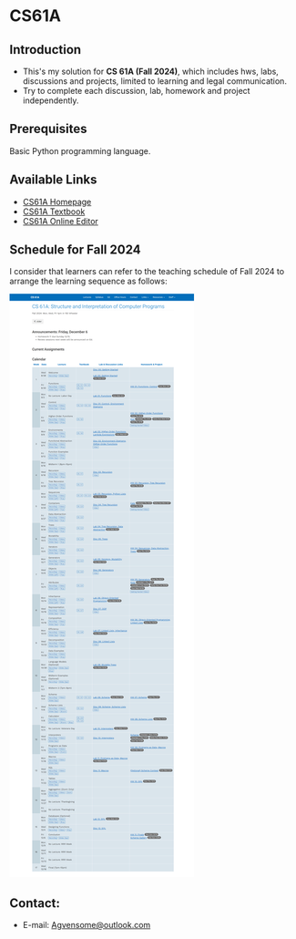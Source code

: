 # CS61A

## Introduction
- This's my solution for **CS 61A (Fall 2024)**, which includes hws, labs, discussions and projects, limited to learning and legal communication. 
- Try to complete each discussion, lab, homework and project independently.

## Prerequisites
Basic Python programming language.

## Available Links
- [CS61A Homepage](https://cs61a.org/)
- [CS61A Textbook](http://www.composingprograms.com/)
- [CS61A Online Editor](https://code.cs61a.org/)

## Schedule for Fall 2024
I consider that learners can refer to the teaching schedule of Fall 2024 to arrange the learning sequence as follows:

![Schedule](CS61a.org_fall2024.png "fall2024")

## Contact:
- E-mail: Agvensome@outlook.com